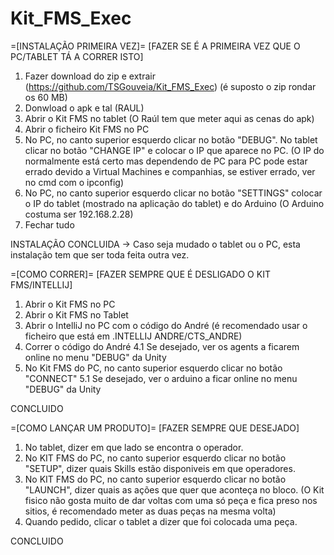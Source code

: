 # Kit_FMS_Exec

=[INSTALAÇÃO PRIMEIRA VEZ]= 
[FAZER SE É A PRIMEIRA VEZ QUE O PC/TABLET TÁ A CORRER ISTO]

1. Fazer download do zip e extrair (https://github.com/TSGouveia/Kit_FMS_Exec) (é suposto o zip rondar os 60 MB)
2. Donwload o apk e tal (RAUL)
3. Abrir o Kit FMS no tablet (O Raúl tem que meter aqui as cenas do apk)
4. Abrir o ficheiro Kit FMS no PC
5. No PC, no canto superior esquerdo clicar no botão "DEBUG". No tablet clicar no botão "CHANGE IP" e colocar o IP que aparece no PC. (O IP do normalmente está certo mas dependendo de PC para PC pode estar errado devido a Virtual Machines e companhias, se estiver errado, ver no cmd com o ipconfig)
6. No PC, no canto superior esquerdo clicar no botão "SETTINGS" colocar o IP do tablet (mostrado na aplicação do tablet) e do Arduino (O Arduino costuma ser 192.168.2.28)
7. Fechar tudo

INSTALAÇÃO CONCLUIDA -> Caso seja mudado o tablet ou o PC, esta instalação tem que ser toda feita outra vez.

=[COMO CORRER]=
[FAZER SEMPRE QUE É DESLIGADO O KIT FMS/INTELLIJ]

1. Abrir o Kit FMS no PC
2. Abrir o Kit FMS no Tablet
3. Abrir o IntelliJ no PC com o código do André (é recomendado usar o ficheiro que está em .INTELLIJ ANDRE/CTS_ANDRE)
4. Correr o código do André
	4.1 Se desejado, ver os agents a ficarem online no menu "DEBUG" da Unity
5. No Kit FMS do PC, no canto superior esquerdo clicar no botão "CONNECT"
	5.1  Se desejado, ver o arduino a ficar online no menu "DEBUG" da Unity

CONCLUIDO

=[COMO LANÇAR UM PRODUTO]=
[FAZER SEMPRE QUE DESEJADO]

1. No tablet, dizer em que lado se encontra o operador.
2. No KIT FMS do PC, no canto superior esquerdo clicar no botão "SETUP", dizer quais Skills estão disponiveis em que operadores.
3. No KIT FMS do PC, no canto superior esquerdo clicar no botão "LAUNCH", dizer quais as ações que quer que aconteça no bloco. (O Kit fisico não gosta muito de dar voltas com uma só peça e fica preso nos sitios, é recomendado meter as duas peças na mesma volta)
4. Quando pedido, clicar o tablet a dizer que foi colocada uma peça.

CONCLUIDO
